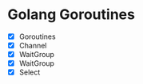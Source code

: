 # Golang Goroutines

- [x] Goroutines
- [x] Channel 
- [x] WaitGroup 
- [x] WaitGroup 
- [x] Select 
